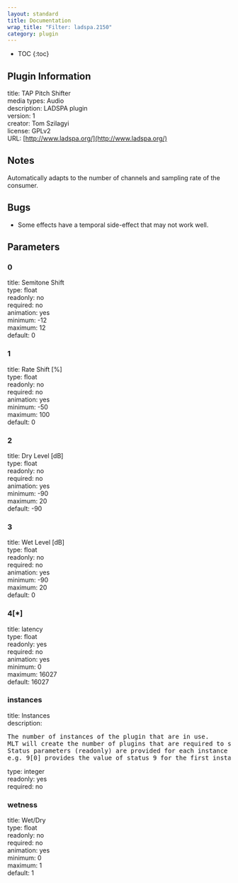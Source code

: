 ```yaml
---
layout: standard
title: Documentation
wrap_title: "Filter: ladspa.2150"
category: plugin
---
```

* TOC
{:toc}

## Plugin Information

title: TAP Pitch Shifter  
media types:
Audio  
description: LADSPA plugin  
version: 1  
creator: Tom Szilagyi  
license: GPLv2  
URL: [http://www.ladspa.org/](http://www.ladspa.org/)  

## Notes

Automatically adapts to the number of channels and sampling rate of the consumer.

## Bugs

* Some effects have a temporal side-effect that may not work well.


## Parameters

### 0

title: Semitone Shift    
type: float  
readonly: no  
required: no  
animation: yes  
minimum: -12  
maximum: 12  
default: 0  

### 1

title: Rate Shift [%]    
type: float  
readonly: no  
required: no  
animation: yes  
minimum: -50  
maximum: 100  
default: 0  

### 2

title: Dry Level [dB]    
type: float  
readonly: no  
required: no  
animation: yes  
minimum: -90  
maximum: 20  
default: -90  

### 3

title: Wet Level [dB]    
type: float  
readonly: no  
required: no  
animation: yes  
minimum: -90  
maximum: 20  
default: 0  

### 4[*]

title: latency    
type: float  
readonly: yes  
required: no  
animation: yes  
minimum: 0  
maximum: 16027  
default: 16027  

### instances

title: Instances    
description:
<pre>
The number of instances of the plugin that are in use.
MLT will create the number of plugins that are required to support the number of audio channels.
Status parameters (readonly) are provided for each instance and are accessed by specifying the instance number after the identifier (starting at zero).
e.g. 9[0] provides the value of status 9 for the first instance.
</pre>
type: integer  
readonly: yes  
required: no  

### wetness

title: Wet/Dry    
type: float  
readonly: no  
required: no  
animation: yes  
minimum: 0  
maximum: 1  
default: 1  

